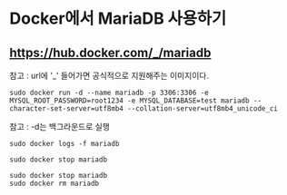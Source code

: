 # Docker에서 MariaDB 사용하기
## https://hub.docker.com/_/mariadb
참고 : url에 '_' 들어가면 공식적으로 지원해주는 이미지이다.

```docker
sudo docker run -d --name mariadb -p 3306:3306 -e MYSQL_ROOT_PASSWORD=root1234 -e MYSQL_DATABASE=test mariadb --character-set-server=utf8mb4 --collation-server=utf8mb4_unicode_ci
```
참고 : -d는 백그라운드로 실행

```docker
sudo docker logs -f mariadb
```

```docker
sudo docker stop mariadb
```

```docker
sudo docker stop mariadb
sudo docker rm mariadb
```
